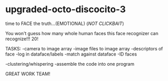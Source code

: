 # upgraded-octo-discocito-3
time to FACE the truth...(EMOTIONAL) (*NOT CLICKBAIT*)

You won't guess how many whole human faces this face recognizer can recognize!!! 20!


TASKS:
-camera to image array
-image files to image array
-descriptors of face
-log in dataface/labels
-match against dataface
-ID faces

-clustering/whispering
-assemble the code into one program


GREAT WORK TEAM!
